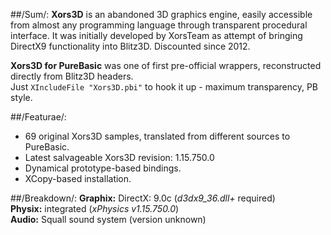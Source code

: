 ##/Sum/:
**Xors3D** is an abandoned 3D graphics engine, easily accessible from almost any programming language through transparent procedural interface. It was initially developed by XorsTeam as attempt of bringing DirectX9 functionality into Blitz3D. Discounted since 2012.

**Xors3D for PureBasic** was one of first pre-official wrappers, reconstructed directly from Blitz3D headers.  
Just `XIncludeFile "Xors3D.pbi"` to hook it up - maximum transparency, PB style.

##/Featurae/:
+ 69 original Xors3D samples, translated from different sources to PureBasic.  
+ Latest salvageable Xors3D revision: 1.15.750.0  
+ Dynamical prototype-based bindings.  
+ XCopy-based installation.  

##/Breakdown/:
**Graphix:** DirectX: 9.0c (*d3dx9_36.dll+* required)  
**Physix:** integrated (*xPhysics v1.15.750.0*)  
**Audio:** Squall sound system (version unknown)  
